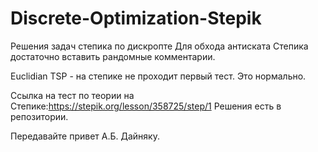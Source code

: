 # Discrete-Optimization-Stepik
Решения задач степика по дискропте
Для обхода антиската Степика достаточно вставить рандомные комментарии.

Euclidian TSP - на степике не проходит первый тест. Это нормально.

Ссылка на тест по теории на Степике:https://stepik.org/lesson/358725/step/1
Решения есть в репозитории. 

Передавайте привет А.Б. Дайняку.

